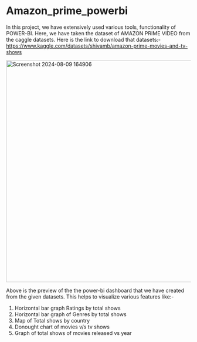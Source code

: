 # Amazon_prime_powerbi

In this project, we have extensively used various tools, functionality of POWER-BI. Here, we have taken the dataset of AMAZON PRIME VIDEO from the caggle datasets. 
Here is the link to download that datasets:- https://www.kaggle.com/datasets/shivamb/amazon-prime-movies-and-tv-shows

<img width="604" alt="Screenshot 2024-08-09 164906" src="https://github.com/user-attachments/assets/1397b383-0f7e-4686-a800-a0e7f582d4d2">

Above is the preview of the the power-bi dashboard that we have created from the given datasets. This helps to visualize various features like:-
1. Horizontal bar graph Ratings by total shows
2. Horizontal bar graph of Genres by total shows
3. Map of Total shows by country
4. Donought chart of movies v/s tv shows
5. Graph of total shows of movies released vs year
